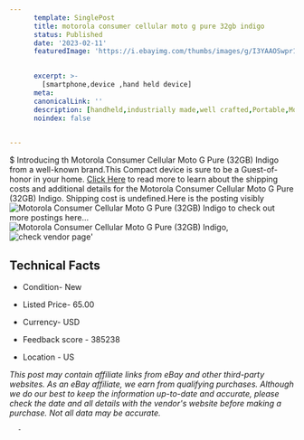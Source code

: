 ```yaml
---
      template: SinglePost
      title: motorola consumer cellular moto g pure 32gb indigo
      status: Published
      date: '2023-02-11'
      featuredImage: 'https://i.ebayimg.com/thumbs/images/g/I3YAAOSwpr1iRN6K/s-l225.jpg'
       

      excerpt: >-
        [smartphone,device ,hand held device]
      meta:
      canonicalLink: ''
      description: [handheld,industrially made,well crafted,Portable,Mobile,Compact,Convenient,Lightweight,Maneuverable,Man-portable,Miniature,Carriable,Hand-held,Light,Holdable,Transportable,Mobile device,Pocket-sized,On-the-go,Wireless,Cordless,Compact size,Convenient size, smartphone,device ,hand held device]
      noindex: false
      

---
```

$
      Introducing th Motorola Consumer Cellular Moto G Pure (32GB) Indigo from a well-known brand.This Compact device  is sure to be a Guest-of-honor in your home. [Click Here](https://www.ebay.com/itm/134070118560?hash=item1f3733a8a0%3Ag%3AI3YAAOSwpr1iRN6K&mkevt=1&mkcid=1&mkrid=711-53200-19255-0&campid=%253CePNCampaignId%253E&customid=%253CreferenceId%253E&toolid=10049) to read more to learn about the shipping costs and additional details for the Motorola Consumer Cellular Moto G Pure (32GB) Indigo. Shipping cost is undefined.Here is the posting visibly ![Motorola Consumer Cellular Moto G Pure (32GB) Indigo](https://i.ebayimg.com/thumbs/images/g/I3YAAOSwpr1iRN6K/s-l225.jpg) to check out more postings here... ![Motorola Consumer Cellular Moto G Pure (32GB) Indigo](https://i.ebayimg.com/images/g/I3YAAOSwpr1iRN6K/s-l960.jpg), ![check vendor page](https://origin-galleryplus.ebayimg.com/ws/web/134070118560_2_0_1/225x225.jpg,https://origin-galleryplus.ebayimg.com/ws/web/134070118560_3_0_1/225x225.jpg)'

      

 ## Technical Facts 



     
      

 - Condition- New 


      

 - Listed Price- 65.00 


      

 - Currency- USD 


      

 - Feedback score - 385238 


      

 - Location - US 


      
      

 *_This post may contain affiliate links from eBay and other third-party websites. As an eBay affiliate, we earn from qualifying purchases. Although we do our best to keep the information up-to-date and accurate, please check the date and all details with the vendor's website before making a purchase. Not all data may be accurate._*




      -
